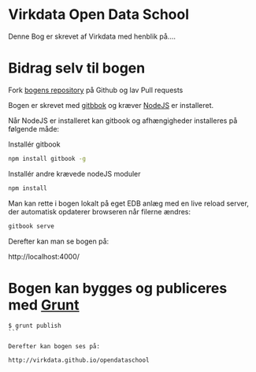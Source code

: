 Virkdata Open Data School
=======

Denne Bog er skrevet af Virkdata med henblik på....


Bidrag selv til bogen
=======

Fork [bogens repository](https://github.com/virkdata/opendataschool) på Github og lav Pull requests




Bogen er skrevet med [gitbbok](https://www.npmjs.com/package/gitbook) og kræver [NodeJS](http://nodejs.org/) er installeret.


Når NodeJS er installeret kan gitbook og afhængigheder installeres  på følgende måde:

Installér gitbook
```sh
npm install gitbook -g
```

Installér andre krævede nodeJS moduler


```sh
npm install
```

Man kan rette i bogen lokalt på eget EDB anlæg med en live reload server, der automatisk opdaterer browseren når filerne ændres:

```sh
gitbook serve
```

Derefter kan man se bogen på:

http://localhost:4000/

Bogen kan bygges og publiceres med [Grunt](http://gruntjs.com/)
======

````
$ grunt publish
```

Derefter kan bogen ses på:

http://virkdata.github.io/opendataschool

